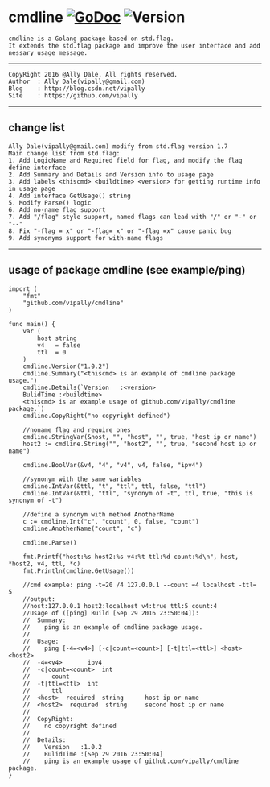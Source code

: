 # cmdline [![GoDoc](https://godoc.org/github.com/vipally/cmdline?status.svg)](https://godoc.org/github.com/vipally/cmdline) ![Version](https://img.shields.io/badge/version-1.8.0-green.svg)
	cmdline is a Golang package based on std.flag.
	It extends the std.flag package and improve the user interface and add nessary usage message.
****
	CopyRight 2016 @Ally Dale. All rights reserved.
    Author  : Ally Dale(vipally@gmail.com)
    Blog    : http://blog.csdn.net/vipally
    Site    : https://github.com/vipally
****
## change list

	Ally Dale(vipally@gmail.com) modify from std.flag version 1.7
	Main change list from std.flag:
	1. Add LogicName and Required field for flag, and modify the flag define interface
	2. Add Summary and Details and Version info to usage page
	3. Add labels <thiscmd> <buildtime> <version> for getting runtime info in usage page
	4. Add interface GetUsage() string
	5. Modify Parse() logic
	6. Add no-name flag support
	7. Add "/flag" style support, named flags can lead with "/" or "-" or "--"
	8. Fix "-flag = x" or "-flag= x" or "-flag =x" cause panic bug
	9. Add synonyms support for with-name flags

****

## usage of package cmdline (see example/ping)
	
    import (
    	"fmt"
    	"github.com/vipally/cmdline"
    )

    func main() {
        var (
        	host string
        	v4   = false
        	ttl  = 0
        )
        cmdline.Version("1.0.2")
        cmdline.Summary("<thiscmd> is an example of cmdline package usage.")
        cmdline.Details(`Version   :<version>
        BulidTime :<buildtime>
        <thiscmd> is an example usage of github.com/vipally/cmdline package.`)
        cmdline.CopyRight("no copyright defined")
        
        //noname flag and require ones
        cmdline.StringVar(&host, "", "host", "", true, "host ip or name")
        host2 := cmdline.String("", "host2", "", true, "second host ip or name")
        
        cmdline.BoolVar(&v4, "4", "v4", v4, false, "ipv4")
        
        //synonym with the same variables
        cmdline.IntVar(&ttl, "t", "ttl", ttl, false, "ttl")
        cmdline.IntVar(&ttl, "ttl", "synonym of -t", ttl, true, "this is synonym of -t")
        
        //define a synonym with method AnotherName
        c := cmdline.Int("c", "count", 0, false, "count")
        cmdline.AnotherName("count", "c")
        
        cmdline.Parse()
        
        fmt.Printf("host:%s host2:%s v4:%t ttl:%d count:%d\n", host, *host2, v4, ttl, *c)
        fmt.Println(cmdline.GetUsage())
        
        //cmd example: ping -t=20 /4 127.0.0.1 --count =4 localhost -ttl= 5
        //output:
        //host:127.0.0.1 host2:localhost v4:true ttl:5 count:4
        //Usage of ([ping] Build [Sep 29 2016 23:50:04]):
        //  Summary:
        //    ping is an example of cmdline package usage.
        //
        //  Usage:
        //    ping [-4=<v4>] [-c|count=<count>] [-t|ttl=<ttl>] <host> <host2>
        //  -4=<v4>       ipv4
        //  -c|count=<count>  int
        //      count
        //  -t|ttl=<ttl>  int
        //      ttl
        //  <host>  required  string      host ip or name
        //  <host2>  required  string     second host ip or name
        //
        //  CopyRight:
        //    no copyright defined
        //
        //  Details:
        //    Version   :1.0.2
        //    BulidTime :[Sep 29 2016 23:50:04]
        //    ping is an example usage of github.com/vipally/cmdline package.
    }
